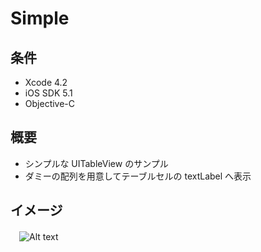 Simple
====================

条件
---------------
 * Xcode 4.2
 * iOS SDK 5.1
 * Objective-C

概要
---------------
 * シンプルな UITableView のサンプル
 * ダミーの配列を用意してテーブルセルの textLabel へ表示

イメージ
---------------
　![Alt text](https://raw.github.com/syake/UITableView-Examples/master/Simple/assets/capture_01.png)
